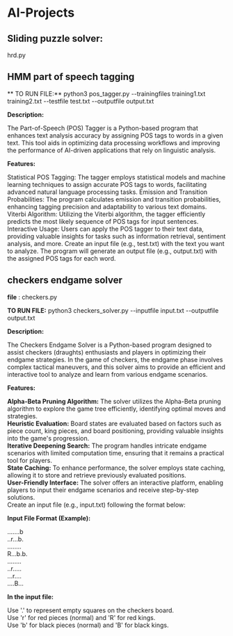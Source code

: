 # AI-Projects
## Sliding puzzle solver: 
hrd.py


## HMM part of speech tagging
** TO RUN FILE:** python3 pos_tagger.py --trainingfiles training1.txt training2.txt --testfile test.txt --outputfile output.txt

**Description:**

The Part-of-Speech (POS) Tagger is a Python-based program that enhances text analysis accuracy by assigning POS tags to words in a given text. This tool aids in optimizing data processing workflows and improving the performance of AI-driven applications that rely on linguistic analysis.

**Features:**

Statistical POS Tagging: The tagger employs statistical models and machine learning techniques to assign accurate POS tags to words, facilitating advanced natural language processing tasks.
Emission and Transition Probabilities: The program calculates emission and transition probabilities, enhancing tagging precision and adaptability to various text domains.
Viterbi Algorithm: Utilizing the Viterbi algorithm, the tagger efficiently predicts the most likely sequence of POS tags for input sentences.
Interactive Usage: Users can apply the POS tagger to their text data, providing valuable insights for tasks such as information retrieval, sentiment analysis, and more.
Create an input file (e.g., test.txt) with the text you want to analyze. The program will generate an output file (e.g., output.txt) with the assigned POS tags for each word.

## checkers endgame solver
**file** : checkers.py


**TO RUN FILE:** python3 checkers_solver.py --inputfile input.txt --outputfile output.txt

**Description:**

The Checkers Endgame Solver is a Python-based program designed to assist checkers (draughts) enthusiasts and players in optimizing their endgame strategies. In the game of checkers, the endgame phase involves complex tactical maneuvers, and this solver aims to provide an efficient and interactive tool to analyze and learn from various endgame scenarios.

**Features:**

**Alpha-Beta Pruning Algorithm:** The solver utilizes the Alpha-Beta pruning algorithm to explore the game tree efficiently, identifying optimal moves and strategies. <br>
**Heuristic Evaluation:** Board states are evaluated based on factors such as piece count, king pieces, and board positioning, providing valuable insights into the game's progression. <br>
**Iterative Deepening Search:** The program handles intricate endgame scenarios with limited computation time, ensuring that it remains a practical tool for players. <br>
**State Caching:** To enhance performance, the solver employs state caching, allowing it to store and retrieve previously evaluated positions. <br>
**User-Friendly Interface:** The solver offers an interactive platform, enabling players to input their endgame scenarios and receive step-by-step solutions. <br>
Create an input file (e.g., input.txt) following the format below:

**Input File Format (Example):**

.......b <br>
..r...b. <br>
........ <br>
R...b.b. <br>
........ <br>
..r..... <br>
...r.... <br>
....B... <br>

**In the input file:**

Use '.' to represent empty squares on the checkers board.<br>
Use 'r' for red pieces (normal) and 'R' for red kings.<br>
Use 'b' for black pieces (normal) and 'B' for black kings.<br>








